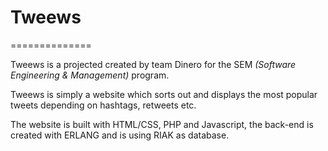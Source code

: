<h1>Tweews</h1>
==============
<p>Tweews is a projected created by team Dinero for the SEM <i>(Software Engineering & Management)</i> program.</p>
<p>Tweews is simply a website which sorts out and displays the most popular tweets depending on hashtags, retweets etc.</p>
<p>The website is built with HTML/CSS, PHP and Javascript, the back-end is created with ERLANG and is using RIAK as database.</p>